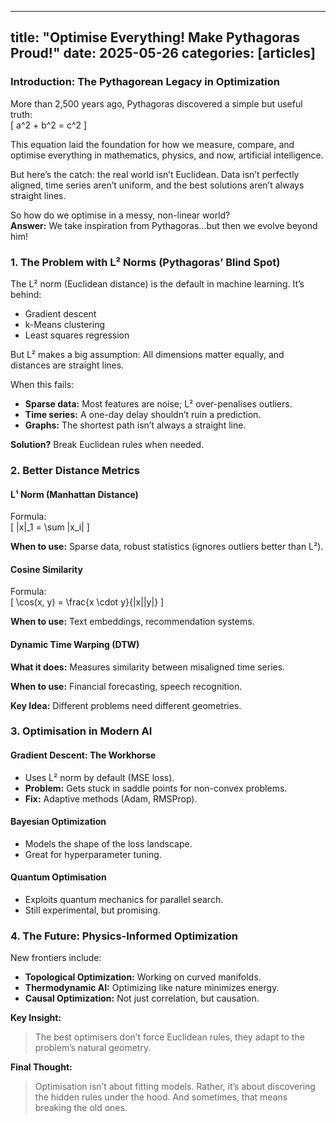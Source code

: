 
---
title: "Optimise Everything! Make Pythagoras Proud!"
date: 2025-05-26
categories: [articles]
---


### Introduction: The Pythagorean Legacy in Optimization

More than 2,500 years ago, Pythagoras discovered a simple but useful truth:  
\[ a^2 + b^2 = c^2 \]

This equation laid the foundation for how we measure, compare, and optimise everything in mathematics, physics, and now, artificial intelligence.

But here’s the catch: the real world isn’t Euclidean. Data isn’t perfectly aligned, time series aren’t uniform, and the best solutions aren’t always straight lines.

So how do we optimise in a messy, non-linear world?  
**Answer:** We take inspiration from Pythagoras...but then we evolve beyond him!

### 1. The Problem with L² Norms (Pythagoras’ Blind Spot)

The L² norm (Euclidean distance) is the default in machine learning. It’s behind:

- Gradient descent
- k-Means clustering
- Least squares regression

But L² makes a big assumption: All dimensions matter equally, and distances are straight lines.

When this fails:

- **Sparse data:** Most features are noise; L² over-penalises outliers.
- **Time series:** A one-day delay shouldn’t ruin a prediction.
- **Graphs:** The shortest path isn’t always a straight line.

**Solution?** Break Euclidean rules when needed.

### 2. Better Distance Metrics

#### L¹ Norm (Manhattan Distance)

Formula:  
\[ \|x\|_1 = \sum |x_i| \]

**When to use:** Sparse data, robust statistics (ignores outliers better than L²).

#### Cosine Similarity

Formula:  
\[ \cos(x, y) = \frac{x \cdot y}{\|x\|\|y\|} \]

**When to use:** Text embeddings, recommendation systems.


#### Dynamic Time Warping (DTW)

**What it does:** Measures similarity between misaligned time series.

**When to use:** Financial forecasting, speech recognition.


**Key Idea:** Different problems need different geometries.


### 3. Optimisation in Modern AI

#### Gradient Descent: The Workhorse

- Uses L² norm by default (MSE loss).
- **Problem:** Gets stuck in saddle points for non-convex problems.
- **Fix:** Adaptive methods (Adam, RMSProp).


#### Bayesian Optimization

- Models the shape of the loss landscape.
- Great for hyperparameter tuning.


#### Quantum Optimisation

- Exploits quantum mechanics for parallel search.
- Still experimental, but promising.


### 4. The Future: Physics-Informed Optimization

New frontiers include:

- **Topological Optimization:** Working on curved manifolds.
- **Thermodynamic AI:** Optimizing like nature minimizes energy.
- **Causal Optimization:** Not just correlation, but causation.


**Key Insight:**  
> The best optimisers don’t force Euclidean rules, they adapt to the problem’s natural geometry.

**Final Thought:**  
> Optimisation isn’t about fitting models. Rather, it’s about discovering the hidden rules under the hood. And sometimes, that means breaking the old ones.



